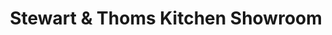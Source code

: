 ---
title: "Stewart & Thoms Kitchen Showroom"
url: /lancaster/stewart-and-thoms-kitchen-showroom/
shop: kitchen
---